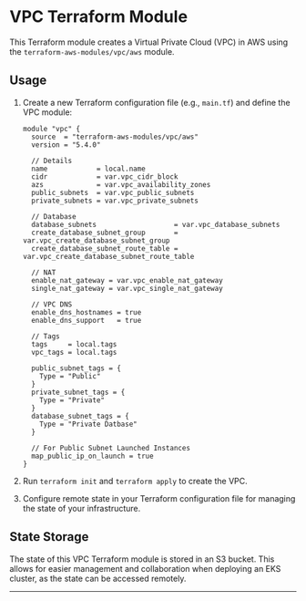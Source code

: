 # VPC Terraform Module

This Terraform module creates a Virtual Private Cloud (VPC) in AWS using the `terraform-aws-modules/vpc/aws` module.

## Usage

1. Create a new Terraform configuration file (e.g., `main.tf`) and define the VPC module:

    ```hcl
    module "vpc" {
      source  = "terraform-aws-modules/vpc/aws"
      version = "5.4.0"

      // Details
      name            = local.name
      cidr            = var.vpc_cidr_block
      azs             = var.vpc_availability_zones
      public_subnets  = var.vpc_public_subnets
      private_subnets = var.vpc_private_subnets

      // Database
      database_subnets                   = var.vpc_database_subnets
      create_database_subnet_group       = var.vpc_create_database_subnet_group
      create_database_subnet_route_table = var.vpc_create_database_subnet_route_table

      // NAT
      enable_nat_gateway = var.vpc_enable_nat_gateway
      single_nat_gateway = var.vpc_single_nat_gateway

      // VPC DNS
      enable_dns_hostnames = true
      enable_dns_support   = true

      // Tags
      tags     = local.tags
      vpc_tags = local.tags
    
      public_subnet_tags = {
        Type = "Public"
      }
      private_subnet_tags = {
        Type = "Private"
      }
      database_subnet_tags = {
        Type = "Private Datbase"
      }

      // For Public Subnet Launched Instances
      map_public_ip_on_launch = true
    }
    ```

2. Run `terraform init` and `terraform apply` to create the VPC.

3. Configure remote state in your Terraform configuration file for managing the state of your infrastructure.

## State Storage

The state of this VPC Terraform module is stored in an S3 bucket. This allows for easier management and collaboration when deploying an EKS cluster, as the state can be accessed remotely.

----
